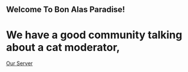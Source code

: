 ## Welcome To Bon Alas Paradise!

# We have a good community talking about a cat moderator,




[Our Server](https://discord.gg/XAchpC4vDa)
